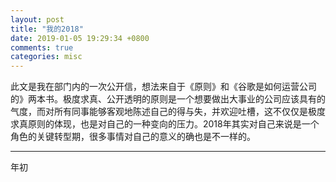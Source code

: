 ```yaml
---
layout: post
title: "我的2018"
date: 2019-01-05 19:29:34 +0800
comments: true
categories: misc
---
```


此文是我在部门内的一次公开信，想法来自于《原则》和《谷歌是如何运营公司的》两本书。极度求真、公开透明的原则是一个想要做出大事业的公司应该具有的气度，而对所有同事能够客观地陈述自己的得与失，并欢迎吐槽，这不仅仅是极度求真原则的体现，也是对自己的一种变向的压力。2018年其实对自己来说是一个角色的关键转型期，很多事情对自己的意义的确也是不一样的。

--- 

年初